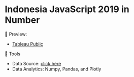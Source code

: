 # Indonesia JavaScript 2019 in Number

🚀 Preview: 
- [Tableau Public](https://public.tableau.com/profile/albert.bill.alroy#!/vizhome/JavascriptCommunityinIndonesia/Dashboard1)

🔧 Tools
- Data Source: [click here](https://www.kaggle.com/rizafahmi/ekosistem-javascript-di-indonesia)
- Data Analytics: Numpy, Pandas, and Plotly
